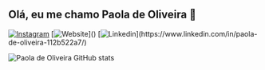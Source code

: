 ## Olá, eu me chamo Paola de Oliveira 👋

[![Instagram](https://img.shields.io/badge/Instagram-E4405F?style=for-the-badge&logo=instagram&logoColor=white)](https://www.instagram.com/paolazchs/)
[![Website]([https://img.shields.io/badge/Instagram-E4405F?style=for-the-badge&logo=instagram&logoColor=white](https://img.shields.io/badge/website-000000?style=for-the-badge&logo=About.me&logoColor=white))]()
[![Linkedin]([[https://img.shields.io/badge/Instagram-E4405F?style=for-the-badge&logo=instagram&logoColor=white](https://img.shields.io/badge/website-000000?style=for-the-badge&logo=About.me&logoColor=white)](https://img.shields.io/badge/LinkedIn-0077B5?style=for-the-badge&logo=linkedin&logoColor=white))](https://www.linkedin.com/in/paola-de-oliveira-112b522a7/)


![Paola de Oliveira GitHub stats](https://github-readme-stats.vercel.app/api?username=paolazchs&show_icons=true&theme=dracula)
